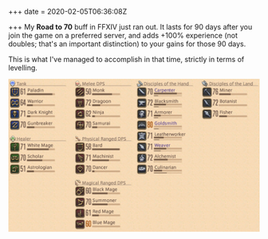 +++
date = 2020-02-05T06:36:08Z

+++
My **Road to 70** buff in FFXIV just ran out. It lasts for 90 days after you join the game on a preferred server, and adds +100% experience (not doubles; that's an important distinction) to your gains for those 90 days.

This is what I've managed to accomplish in that time, strictly in terms of levelling.

<img src="/uploads/road to 70 fell off.png" style="max-width: 100%; height: auto;"/>